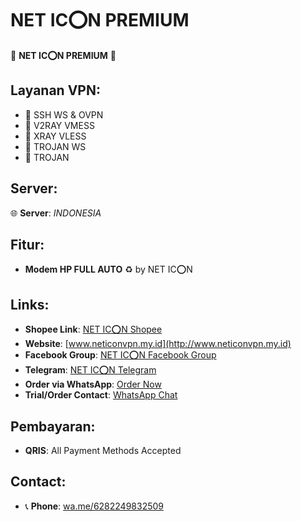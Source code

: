 # NET IC⭕️N PREMIUM

💉 **NET IC⭕️N PREMIUM** 💉

## Layanan VPN:
- 🔰 SSH WS & OVPN
- 🔰 V2RAY VMESS
- 🔰 XRAY VLESS
- 🔰 TROJAN WS
- 🔰 TROJAN

## Server:
🌐 **Server**: *INDONESIA*

## Fitur:
- **Modem HP FULL AUTO** ♻️ by NET IC⭕️N

## Links:
- **Shopee Link**: [NET IC⭕️N Shopee](https://s.shopee.co.id/10rVvg8PPG)
- **Website**: [www.neticonvpn.my.id](http://www.neticonvpn.my.id)
- **Facebook Group**: [NET IC⭕️N Facebook Group](https://www.facebook.com/groups/1874175603156149/?ref=share&mibextid=NSMWBT)
- **Telegram**: [NET IC⭕️N Telegram](https://t.me/net_icon)
- **Order via WhatsApp**: [Order Now](https://whatsapp.com/channel/0029Vb45gx69cDDRIaKgV80P)
- **Trial/Order Contact**: [WhatsApp Chat](https://wa.link/qwc8td)

## Pembayaran:
- **QRIS**: All Payment Methods Accepted

## Contact:
- 📞 **Phone**: [wa.me/6282249832509](https://wa.me/6282249832509)
